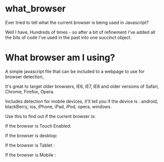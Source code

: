what_browser
============

Ever tried to tell what the current browser is being used in Javascript? 

Well I have, Hundreds of times - so after a bit of refinement I've added all the bits of code I've used in the past into one succinct object.

# What browser am I using?

A simple javascript file that can be included to a webpage to use for browser detection,

It's great to target older browsers, IE6, IE7, IE8 and older versions of Safari, Chrome, Firefox, Opera.

Includes detection for mobile devices, it'll tell you if the device is : android, blackBerry, ios, iPhone, iPad, iPod, opera, windows.

Use this to find out if the current browser is:

If the browser is Touch Enabled:

If the browser is desktop:

If the browser is Tablet :


If the browser is Mobile :


